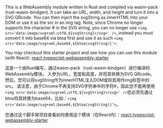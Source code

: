 This is a WebAssembly module written in Rust and compiled via wasm-pack (rust-wasm-bindgen). It can take an URL, width, and height and turn it into a SVG QRcode. You can then inject the svgString as innerHTML into your DOM or use it as the src in an img tag. Note, since Chrome no longer supports the character # in the SVG string, you can no longer use `<img src='data:image/svg+xml;utf8,${svgString}</svg>' />`, instead you must convert it into base64 via btoa first and use it as such `<img src='data:image/svg+xml;base64,${btoa(svgString)}'>`.

You may checkout this starter project and see how you can use this module (with React): [react-typescript-webassembly-starter](https://github.com/aeroxy/react-typescript-webassembly-starter)

这是一个由Rust编写，通过wasm-pack（rust-wasm-bindgen）进行编译的WebAssembly模块。 入参为URL，宽度和高度，并将其转换为SVG QRcode。 然后，您可以将svgString作为innerHTML注入DOM或将其用作img标签中的src。 请注意，由于Chrome不再支持SVG字符串中的字符#，因此您不能再使用`<img src='data:image/svg+xml;utf8,${svgString}</svg>' />`您必须先通过btoa将其转换为base64，比如：`<img src='data:image/svg+xml;base64,${btoa(svgString)}'>`。

您通过这个脚手架项目查看如何使用这个模块（在React内）：[react-typescript-webassembly-starter](https://github.com/aeroxy/react-typescript-webassembly-starter)
